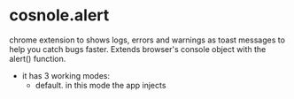 # cosnole.alert
chrome extension to shows logs, errors and warnings as toast messages to help you catch bugs faster.
Extends browser's console object with the alert() function.

- it has 3 working modes:
  - default. in this mode the app injects <script> tag that is used to extend window.console object with additional functionality.
  - *simple* mode inject the <script> tag as well, but id does not apply any custom options and does not extend window.console object. 
    It simple adds additional alert() method to window object without toching `log`, `error` or other built-in methods.
  - toast-only - it does not inject <script> tag and so only toasts are available. 
    This mode is useful in case website has strong CSP policies and does not allow running scripts from 3rd-party <script> tags.
  

